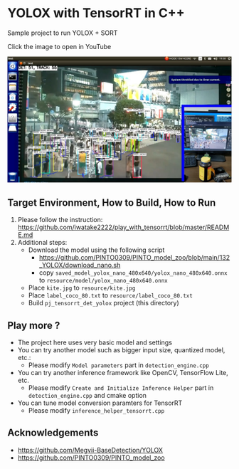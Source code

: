 # YOLOX with TensorRT in C++
Sample project to run YOLOX + SORT

Click the image to open in YouTube

[![00_doc/yolox_sort_tensorrt.jpg](00_doc/yolox_sort_tensorrt.jpg)](https://youtu.be/dspn0dpZJHA)


## Target Environment, How to Build, How to Run
1. Please follow the instruction: https://github.com/iwatake2222/play_with_tensorrt/blob/master/README.md
2. Additional steps:
    - Download the model using the following script
        - https://github.com/PINTO0309/PINTO_model_zoo/blob/main/132_YOLOX/download_nano.sh
        - copy `saved_model_yolox_nano_480x640/yolox_nano_480x640.onnx` to `resource/model/yolox_nano_480x640.onnx`
    - Place `kite.jpg` to `resource/kite.jpg`
    - Place `label_coco_80.txt` to `resource/label_coco_80.txt`
    - Build  `pj_tensorrt_det_yolox` project (this directory)

## Play more ?
- The project here uses very basic model and settings
- You can try another model such as bigger input size, quantized model, etc.:
    - Please modify `Model parameters` part in `detection_engine.cpp`
- You can try another inference framework like OpenCV, TensorFlow Lite, etc.
    - Please modify `Create and Initialize Inference Helper` part in `detection_engine.cpp` and cmake option
- You can tune model conversion paramters for TensorRT
    - Please modify `inference_helper_tensorrt.cpp`

## Acknowledgements
- https://github.com/Megvii-BaseDetection/YOLOX
- https://github.com/PINTO0309/PINTO_model_zoo
